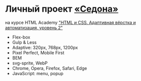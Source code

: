 # Личный проект [«Седона»](https://privetadel.github.io/Sedona19/)
на курсе HTML Academy ["HTML и CSS. Адаптивная вёрстка и автоматизация, уровень 2"](https://htmlacademy.ru/intensive/adaptive)

- Flex-box
- Gulp & Less
- Adaptive: 320px, 768px, 1200px
- Pixel Perfect, Mobile First
- BEM
- svg-sprite, WebP
- Chrome, Opera, Firefox, Safari, Edge
- JavaScript: menu, popup
